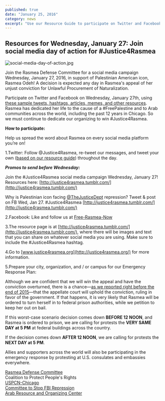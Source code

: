 ```yaml
---
published: true
date: "January 25, 2016"
category: news
excerpt: "Use our Resource Guide to participate on Twitter and Facebook for a social media campaign Wednesday, January 27, 2016 with the Rasmea Defense Committee. A decision is expected any day in Rasmea's appeal of her unjust conviction for Unlawful Procurement of Naturalization."
---
```


## Resources for Wednesday, January 27: Join social media day of action for #Justice4Rasmea

![social-media-day-of-action.jpg]({{site.baseurl}}/assets/img/social-media-day-of-action.jpg)

Join the Rasmea Defense Committee for a social media campaign Wednesday, January 27, 2016, in support of Palestinian American icon, Rasmea Odeh! A decision is expected any day in Rasmea's appeal of her unjust conviction for Unlawful Procurement of Naturalization. 

Participate on Twitter and Facebook on Wednesday, January 27th, using [these sample tweets, hashtags, articles, memes, and other resources](http://justice4rasmea.tumblr.com/). Rasmea has dedicated her life to the cause of a #FreePalestine and to Arab communities across the world, including the past 12 years in Chicago. So we must continue to dedicate our organizing to win #Justice4Rasmea.

**How to participate:**

Help us spread the word about Rasmea on every social media platform you’re on! 

1.Twitter: Follow @Justice4Rasmea, re-tweet our messages, and tweet your own ([based on our resource guide](http://justice4rasmea.tumblr.com/)) throughout the day.  
	
**_Promos to send before Wednesday:_**

Join the #Justice4Rasmea social media campaign Wednesday, January 27! Resources here: [http://justice4rasmea.tumblr.com/](http://justice4rasmea.tumblr.com/)

Why is Palestinian icon facing [@TheJusticeDept](https://twitter.com/TheJusticeDept) repression? Tweet & post on FB Wed, Jan 27. #Justice4Rasmea [http://justice4rasmea.tumblr.com/](http://justice4rasmea.tumblr.com/)

2.Facebook: Like and follow us at [Free-Rasmea-Now](https://www.facebook.com/Free-Rasmea-Now-678264732186412)

3.The resource page is at [http://justice4rasmea.tumblr.com/](http://justice4rasmea.tumblr.com/), where there will be images and text that you can share on whatever social media you are using. Make sure to include the #Justice4Rasmea hashtag.

4.Go to [www.justice4rasmea.org](http://justice4rasmea.org/) for more information.

5.Prepare your city, organization, and / or campus for our Emergency Response Plan:

Although we are confident that we will win the appeal and have the conviction overturned, there is a chance—[as we reported right before the end of 2015](http://justice4rasmea.org/news/2015/12/29/thank-you-for-your-support/)—that the appellate court will uphold the conviction, ruling in favor of the government. If that happens, it is very likely that Rasmea will be ordered to turn herself in to federal prison authorities, while we petition to keep her out on bail.

If this worst-case scenario decision comes down **BEFORE 12 NOON**, and Rasmea is ordered to prison, we are calling for protests the **VERY SAME DAY at 5 PM** at federal buildings across the country.

If the decision comes down **AFTER 12 NOON**, we are calling for protests the **NEXT DAY at 5 PM**. 

Allies and supporters across the world will also be participating in the emergency response by protesting at U.S. consulates and embassies everywhere.

[Rasmea Defense Committee](http://justice4rasmea.org/defense-committee/)
<br>Coalition to Protect People's Rights
<br>[USPCN-Chicago](http://uspcn.org/)
<br>[Committee to Stop FBI Repression](http://www.stopfbi.net/)
<br>[Arab Resource and Organizing Center](http://araborganizing.org/)
